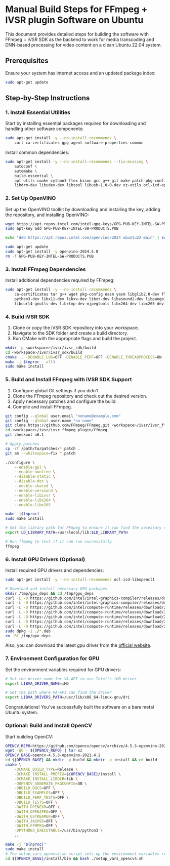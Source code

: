 # Manual Build Steps for FFmpeg + IVSR plugin Software on Ubuntu

This document provides detailed steps for building the software with FFmpeg + iVSR SDK as the backend to work for media transcoding and DNN-based processing for video content on a clean Ubuntu 22.04 system.

## Prerequisites

Ensure your system has internet access and an updated package index:

```bash
sudo apt-get update
```

## Step-by-Step Instructions

### 1. Install Essential Utilities

Start by installing essential packages required for downloading and handling other software components:

```bash
sudo apt-get install -y --no-install-recommends \
    curl ca-certificates gpg-agent software-properties-common
```
Install common dependencies:
```bash
sudo apt-get install -y --no-install-recommends --fix-missing \
    autoconf \
    automake \
    build-essential \
    apt-utils cmake cython3 flex bison gcc g++ git make patch pkg-config wget \
    libdrm-dev libudev-dev libtool libusb-1.0-0-dev xz-utils ocl-icd-opencl-dev opencl-headers
```
### 2. Set Up OpenVINO

Set up the OpenVINO toolkit by downloading and installing the key, adding the repository, and installing OpenVINO:

```bash
wget https://apt.repos.intel.com/intel-gpg-keys/GPG-PUB-KEY-INTEL-SW-PRODUCTS.PUB
sudo apt-key add GPG-PUB-KEY-INTEL-SW-PRODUCTS.PUB

echo "deb https://apt.repos.intel.com/openvino/2024 ubuntu22 main" | sudo tee /etc/apt/sources.list.d/intel-openvino-2024.list

sudo apt-get update
sudo apt-get install -y openvino-2024.5.0
rm -f GPG-PUB-KEY-INTEL-SW-PRODUCTS.PUB
```

### 3. Install FFmpeg Dependencies

Install additional dependencies required by FFmpeg:

```bash
sudo apt-get install -y --no-install-recommends \
    ca-certificates tar g++ wget pkg-config nasm yasm libglib2.0-dev flex bison gobject-introspection libgirepository1.0-dev \
    python3-dev libx11-dev libxv-dev libxt-dev libasound2-dev libpango1.0-dev libtheora-dev libvisual-0.4-dev libgl1-mesa-dev \
    libcurl4-gnutls-dev librtmp-dev mjpegtools libx264-dev libx265-dev libde265-dev libva-dev libtbb-dev
```

### 4. Build iVSR SDK

1. Clone or copy the iVSR SDK repository into your workspace.
2. Navigate to the SDK folder and create a build directory.
3. Run CMake with the appropriate flags and build the project.

```bash
mkdir -p <workspace>/ivsr/ivsr_sdk/build
cd <workspace>/ivsr/ivsr_sdk/build
cmake .. -DENABLE_LOG=OFF -DENABLE_PERF=OFF -DENABLE_THREADPROCESS=ON -DCMAKE_BUILD_TYPE=Release
make -j $(nproc --all)
sudo make install
```

### 5. Build and Install FFmpeg with iVSR SDK Support

1. Configure global Git settings if you didn't.
2. Clone the FFmpeg repository and check out the desired version.
3. Apply necessary patches and configure the build.
4. Compile and install FFmpeg.

```bash
git config --global user.email "noname@example.com"
git config --global user.name "no name"
git clone https://github.com/FFmpeg/FFmpeg.git <workspace>/ivsr/ivsr_ffmpeg_plugin/ffmpeg
cd <workspace>/ivsr/ivsr_ffmpeg_plugin/ffmpeg
git checkout n6.1

# Apply patches
cp -rf /path/to/patches/*.patch .
git am --whitespace=fix *.patch

./configure \
    --enable-gpl \
    --enable-nonfree \
    --disable-static \
    --disable-doc \
    --enable-shared \
    --enable-version3 \
    --enable-libivsr \
    --enable-libx264 \
    --enable-libx265

make -j$(nproc)
sudo make install

# Set the library path for FFmpeg to ensure it can find the necessary shared libraries
export LD_LIBRARY_PATH=/usr/local/lib:$LD_LIBRARY_PATH

# Run ffmpeg to test if it can run successfully
ffmpeg
```

### 6. Install GPU Drivers (Optional)

Install required GPU drivers and dependencies:

```bash
sudo apt-get install -y --no-install-recommends ocl-icd-libopencl1

# Download and install necessary GPU packages
mkdir /tmp/gpu_deps && cd /tmp/gpu_deps
curl -L -O https://github.com/intel/intel-graphics-compiler/releases/download/igc-1.0.17384.11/intel-igc-core_1.0.17384.11_amd64.deb
curl -L -O https://github.com/intel/intel-graphics-compiler/releases/download/igc-1.0.17384.11/intel-igc-opencl_1.0.17384.11_amd64.deb
curl -L -O https://github.com/intel/compute-runtime/releases/download/24.31.30508.7/intel-level-zero-gpu-dbgsym_1.3.30508.7_amd64.ddeb
curl -L -O https://github.com/intel/compute-runtime/releases/download/24.31.30508.7/intel-level-zero-gpu_1.3.30508.7_amd64.deb
curl -L -O https://github.com/intel/compute-runtime/releases/download/24.31.30508.7/intel-opencl-icd-dbgsym_24.31.30508.7_amd64.ddeb
curl -L -O https://github.com/intel/compute-runtime/releases/download/24.31.30508.7/intel-opencl-icd_24.31.30508.7_amd64.deb
curl -L -O https://github.com/intel/compute-runtime/releases/download/24.31.30508.7/libigdgmm12_22.4.1_amd64.deb
sudo dpkg -i ./*.deb
rm -Rf /tmp/gpu_deps
```
Also, you can download the latest gpu driver from the [official website](https://github.com/intel/compute-runtime/releases).

### 7. Environment Configuration for GPU

Set the environment variables required for GPU drivers:

```bash
# Set the driver name for VA-API to use Intel's iHD driver
export LIBVA_DRIVER_NAME=iHD

# Set the path where VA-API can find the driver
export LIBVA_DRIVERS_PATH=/usr/lib/x86_64-linux-gnu/dri
```

Congratulations! You've successfully built the software on a bare metal Ubuntu system.

### Optional: Build and Install OpenCV

Start building OpenCV:

```bash
OPENCV_REPO=https://github.com/opencv/opencv/archive/4.5.3-openvino-2021.4.2.tar.gz
wget -qO - ${OPENCV_REPO} | tar xz
OPENCV_BASE=opencv-4.5.3-openvino-2021.4.2
cd ${OPENCV_BASE} && mkdir -p build && mkdir -p install && cd build
cmake \
    -DCMAKE_BUILD_TYPE=Release \
    -DCMAKE_INSTALL_PREFIX=${OPENCV_BASE}/install \
    -DCMAKE_INSTALL_LIBDIR=lib \
    -DOPENCV_GENERATE_PKGCONFIG=ON \
    -DBUILD_DOCS=OFF \
    -DBUILD_EXAMPLES=OFF \
    -DBUILD_PERF_TESTS=OFF \
    -DBUILD_TESTS=OFF \
    -DWITH_OPENEXR=OFF \
    -DWITH_OPENJPEG=OFF \
    -DWITH_GSTREAMER=OFF \
    -DWITH_JASPER=OFF \
    -DWITH_FFMPEG=OFF \
    -DPYTHON3_EXECUTABLE=/usr/bin/python3 \
    ..

make -j "$(nproc)"
sudo make install
# The setup_vars_opencv4.sh script sets up the environment variables required for OpenCV.
cd ${OPENCV_BASE}/install/bin && bash ./setup_vars_opencv4.sh
```
